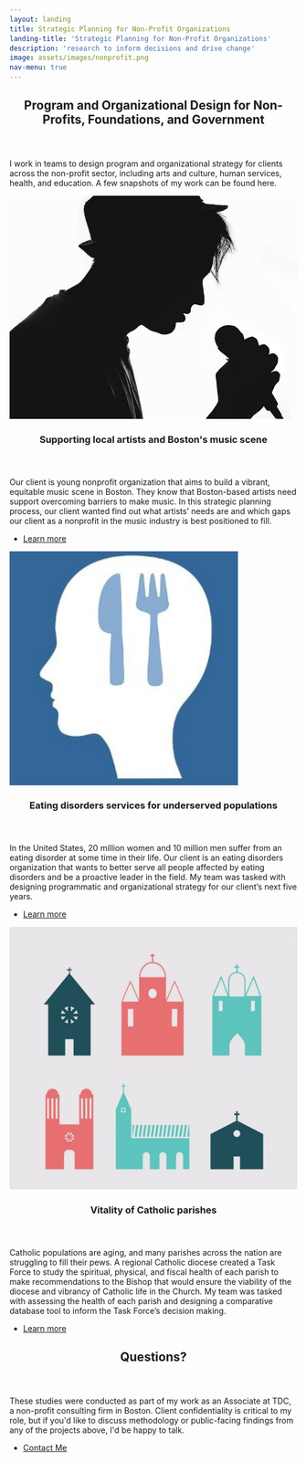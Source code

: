 ```yaml
---
layout: landing
title: Strategic Planning for Non-Profit Organizations
landing-title: 'Strategic Planning for Non-Profit Organizations'
description: 'research to inform decisions and drive change'
image: assets/images/nonprofit.png
nav-menu: true
---
```


<!-- Main -->
<div id="main">

<!-- One -->
<section id="one">
	<div class="inner">
		<header class="major">
			<h2>Program and Organizational Design for Non-Profits, Foundations, and Government</h2>
		</header>
		<p>I work in teams to design program and organizational strategy for clients across the non-profit sector, including arts and culture, human services, health, and education. A few snapshots of my work can be found here.</p>
	</div>
</section>

<!-- Two -->
<section id="two" class="spotlights">
	<section>
		<a href="generic.html" class="image">
			<img src="assets/images/musician.jpg" alt="" data-position="center center" />
		</a>
		<div class="content">
			<div class="inner">
				<header class="major">
					<h3>Supporting local artists and Boston's music scene</h3>
				</header>
				<p>Our client is young nonprofit organization that aims to build a vibrant, equitable music scene in Boston. They know that Boston-based artists need support overcoming barriers to make music. In this strategic planning process, our client wanted find out what artists’ needs are and which gaps our client as a nonprofit in the music industry is best positioned to fill.</p>
				<ul class="actions">
					<li><a href="record.html" class="button">Learn more</a></li>
				</ul>
			</div>
		</div>
	</section>
	<section>
		<a href="generic.html" class="image">
			<img src="assets/images/EDphoto.jpg" style="width: 400px;" alt="" data-position="top center"/>
		</a>
		<div class="content">
			<div class="inner">
				<header class="major">
					<h3>Eating disorders services for underserved populations</h3>
				</header>
				<p>In the United States, 20 million women and 10 million men suffer from an eating disorder at some time in their life. Our client is an eating disorders organization that wants to better serve all people affected by eating disorders and be a proactive leader in the field. My team was tasked with designing programmatic and organizational strategy for our client’s next five years.</p>
				<ul class="actions">
					<li><a href="ED.html" class="button">Learn more</a></li>
				</ul>
			</div>
		</div>
	</section>
	<section>
		<a href="generic.html" class="image">
			<img src="assets/images/catholic.jpg" alt="" data-position="25% 25%" />
		</a>
		<div class="content">
			<div class="inner">
				<header class="major">
					<h3>Vitality of Catholic parishes</h3>
				</header>
				<p>Catholic populations are aging, and many parishes across the nation are struggling to fill their pews. A regional Catholic diocese created a Task Force to study the spiritual, physical, and fiscal health of each parish to make recommendations to the Bishop that would ensure the viability of the diocese and vibrancy of Catholic life in the Church. My team was tasked with assessing the health of each parish and designing a comparative database tool to inform the Task Force’s decision making.</p>
				<ul class="actions">
					<li><a href="catholic.html" class="button">Learn more</a></li>
				</ul>
			</div>
		</div>
	</section>
</section>

<!-- Three -->
<section id="three">
	<div class="inner">
		<header class="major">
			<h2>Questions?</h2>
		</header>
		<p>These studies were conducted as part of my work as an Associate at TDC, a non-profit consulting firm in Boston. Client confidentiality is critical to my role, but if you'd like to discuss methodology or public-facing findings from any of the projects above, I'd be happy to talk.</p>
		<ul class="actions">
			<li><a href="mailto:liu.carleen@gmail.com" class="button next">Contact Me</a></li>
		</ul>
	</div>
</section>

</div>
